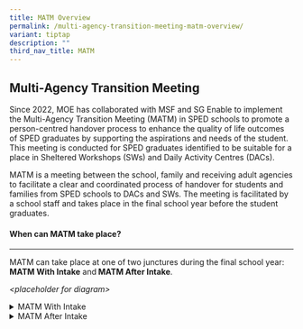 ```yaml
---
title: MATM Overview
permalink: /multi-agency-transition-meeting-matm-overview/
variant: tiptap
description: ""
third_nav_title: MATM
---
```

<h2>Multi-Agency Transition Meeting</h2>
<p>Since 2022, MOE has collaborated with MSF and SG Enable to implement the
Multi-Agency Transition Meeting (MATM) in SPED schools to promote a person-centred
handover process to enhance the quality of life outcomes of SPED graduates
by supporting the aspirations and needs of the student. This meeting is
conducted for SPED graduates identified to be suitable for a place in Sheltered
Workshops (SWs) and Daily Activity Centres (DACs).</p>
<p>MATM is a meeting between the school, family and receiving adult agencies
to facilitate a clear and coordinated process of handover for students
and families from SPED schools to DACs and SWs. The meeting is facilitated
by a school staff and takes place in the final school year before the student
graduates.</p>
<p></p>
<h4>When can MATM take place?</h4>
<hr>
<p>MATM can take place at one of two junctures during the final school year: <strong>MATM With Intake</strong> and<strong> MATM After Intake</strong>.</p>
<p><em>&lt;placeholder for diagram&gt;</em>
</p>
<p></p>
<div data-type="detailGroup" class="isomer-accordion isomer-accordion-white">
<details class="isomer-details">
<summary>MATM With Intake</summary>
<div data-type="detailsContent" class="isomer-details-content">
<p>“MATM After Intake” is conducted after completion of the intake and interview
process have already taken place, and with an enrolment already being offered
by an adult centre. It serves more as a platform to discuss transition
support. &nbsp;</p>
<p></p>
<p><strong>Key Features &amp; Benefits</strong>
<br>MATM With Intake allows adult centres to gain more holistic understanding
of the student and family to:</p>
<ul data-tight="true" class="tight">
<li>
<p>Support assessment suitability for enrolment, and</p>
</li>
<li>
<p>Plan for appropriate programmes and supports to meet his/her needs and
aspirations</p>
<p></p>
</li>
</ul>
<p>MATM agenda integrates aspects of intake assessment and interview process
by seeking information required about the student and from the family through:</p>
<ul data-tight="true" class="tight">
<li>
<p>Student’s sharing</p>
</li>
<li>
<p>School’s sharing</p>
</li>
<li>
<p>Family’s sharing</p>
</li>
</ul>
<p></p>
<p>The remaining intake assessment and/or family interview can be arranged
to take place after MATM, either within the same day or on a different
day.</p>
<p></p>
<p><strong>Suitable For</strong>
<br>Students and families who require significant support and may find it
challenging to participate in a direct assessment and interview format
by adult centres. &nbsp;<em>&nbsp;</em>
</p>
</div>
</details>
<details class="isomer-details">
<summary>MATM After Intake</summary>
<div data-type="detailsContent" class="isomer-details-content">
<p>MATM is conducted after completion of the intake and interview process
have already taken place, and with an enrolment already being offered by
an adult centre. &nbsp;</p>
<p></p>
<p><strong>Key Features &amp; Benefits</strong>
<br>MATM After Intake allows adult centres to gain more holistic understanding
of the student and family to:</p>
<ul data-tight="true" class="tight">
<li>
<p>Plan for appropriate programmes and supports to meet his/her needs and
aspirations</p>
</li>
<li>
<p>Discuss and plan for seamless transition support during a structured,
dedicated time</p>
</li>
</ul>
<p></p>
<p><strong>Suitable For</strong>
<br>Students and families who are able to participate fairly independently
in a direct assessment and interview format.</p>
</div>
</details>
</div>
<p></p>
<p></p>
<p></p>